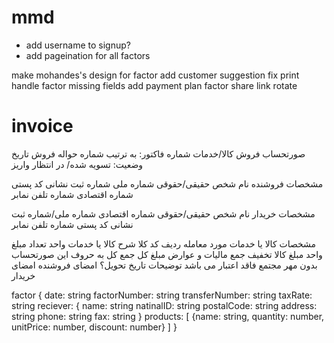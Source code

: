# mmd
- add username to signup?
- add pageination for all factors


make mohandes's design for factor
add customer suggestion
fix print
handle factor missing fields
add payment plan
factor share link rotate


# invoice
صورتحساب فروش کالا/خدمات
شماره فاکتور: به ترتیب
شماره حواله فروش
تاریخ 
وضعیت: تسویه شده/ در انتظار واریز

مشخصات فروشنده
نام شخص حقیقی/حقوقی
شماره ملی
شماره ثبت
نشانی
کد پستی
شماره اقتصادی
شماره تلفن
نمابر

مشخصات خریدار
نام شخص حقیقی/حقوقی
شماره اقتصادی
شماره ملی/شماره ثبت
نشانی
کد پستی
شماره تلفن
نمابر

مشخصات کالا یا خدمات مورد معامله
ردیف
کد کلا
شرح کالا یا خدمات
واحد
تعداد
مبلغ واحد
مبلغ کالا
تخفیف
جمع مالیات و عوارض
مبلغ کل
جمع کل به حروف
این صورتحساب بدون مهر مجتمع فاقد اعتبار می باشد
توضیحات
تاریخ تحویل؟
امضای فروشنده
امضای خریدار



factor {
    date: string
    factorNumber: string
    transferNumber: string
    taxRate: string
    reciever: {
        name: string
        natinalID: string
        postalCode: string
        address: string
        phone: string
        fax: string
    }
    products: [
        {name: string, quantity: number, unitPrice: number, discount: number}
    ]
}
